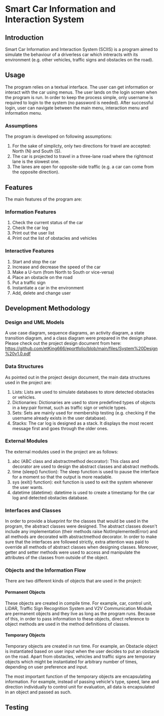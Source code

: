 # Smart Car Information and Interaction System

## Introduction

Smart Car Information and Interaction System (SCIIS) is a program aimed to simulate the behaviour of a driverless car which intreracts with its environment (e.g. other vehicles, traffic signs and obstacles on the road).  

## Usage

The program relies on a textual interface. The user can get information or interact with the car using menus. The user lands on the login screen when the program is run. In order to keep the process simple, only username is required to login to the system (no password is needed). After successful login, user can navigate between the main menu, interaction menu and information menu.

### Assumptions

The program is developed on following assumptions:

1. For the sake of simplicty, only two directions for travel are accepted: North (N) and South (S).
2. The car is projected to travel in a three-lane road where the rightmost lane is the slowest one.
3. The lanes are open for opposite-side traffic (e.g. a car can come from the opposite direction).

## Features

The main features of the program are:

### Information Features

1. Check the current status of the car
2. Check the car log
3. Print out the user list
4. Print out the list of obstacles and vehicles 

### Interactive Features

1. Start and stop the car
2. Increase and decrease the speed of the car
3. Make a U-turn (from North to South or vice-versa)
4. Place an obstacle on the road
5. Put a traffic sign
6. Instantiate a car in the environment
7. Add, delete and change user

## Development Methodology

### Design and UML Models

A use case diagram, sequence diagrams, an activity diagram, a state transition diagram, and a class diagram were prepared in the design phase. Please check out the project design document from here: https://github.com/etKing666/eportfolio/blob/main/files/System%20Design%20v1.0.pdf

### Data Structures

As pointed out in the project design document, the main data structures used in the project are:

1. Lists: Lists are used to simulate databases to store detected obstacles or vehicles.
2. Dictionaries: Dictionaries are used to store predefined types of objects in a key:pair format, such as traffic sign or vehicle types.
3. Sets: Sets are mainly used for membership testing (e.g. checking if the username already exists in the user database).
4. Stacks: The car log is designed as a stack. It displays the most recent message first and goes through the older ones.

### External Modules

The external modules used in the project are as follows:

1. abc (ABC class and abstractmethod decorator): This class and decorator are used to design the abstract classes and abstract methods.
2. time (sleep() function): The sleep function is used to pause the interface for a moment so that the output is more readable.
3. sys (exit() function): exit function is used to exit the system whenever the user wants. 
4. datetime (datetime): datetime is used to create a timestamp for the car log and detected obstacles database. 

### Interfaces and Classes

In order to provide a blueprint for the classes that would be used in the program, the abstract classes were designed. The abstract classes doesn't include any implementation (their methods raise NotImplementedError) and all methods are decorated with abstractmethod decorator. In order to make sure that the interfaces are followed strictly, extra attention was paid to override all methods of abstract classes when designing classes. Moreover, getter and setter methods were used to access and manipulate the attributes of the classes from outside of the object.

### Objects and the Information Flow

There are two different kinds of objects that are used in the project:

#### Permanent Objects

These objects are created in compile time. For example, car, control unit, LiDAR, Traffic Sign Recognition System and V2V Communication Module are permanent objects and they live as long as the program runs. Because of this, in order to pass information to these objects, direct reference to object methods are used in the method definitions of classes.

#### Temporary Objects

Temporary objects are created in run time. For example, an Obstacle object is instantiated based on user input when the user decides to put an obstacle on the road. Apart from obstacles, vehicles and traffic signs are temporary objects which might be instantiated for arbitrary number of times, depending on user preference and input. 

The most important function of the temporary objects are encapsulating information. For example, instead of passing vehicle's type, speed, lane and direction individually to control unit for evaluation, all data is encapsulated in an object and passed as such.

## Testing

